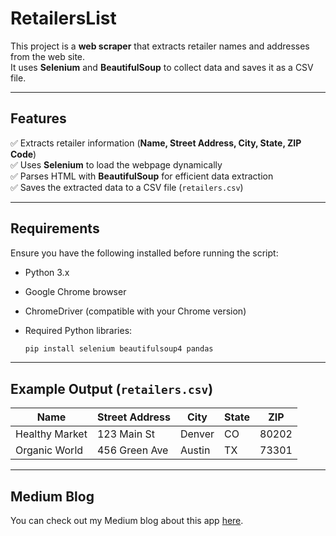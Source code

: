 # RetailersList  

This project is a **web scraper** that extracts retailer names and addresses from the web site.  
It uses **Selenium** and **BeautifulSoup** to collect data and saves it as a CSV file.  

---

## Features  
✅ Extracts retailer information (**Name, Street Address, City, State, ZIP Code**)  
✅ Uses **Selenium** to load the webpage dynamically  
✅ Parses HTML with **BeautifulSoup** for efficient data extraction  
✅ Saves the extracted data to a CSV file (`retailers.csv`)  

---

## Requirements  

Ensure you have the following installed before running the script:  

- Python 3.x  
- Google Chrome browser  
- ChromeDriver (compatible with your Chrome version)  
- Required Python libraries:  

  ```bash
  pip install selenium beautifulsoup4 pandas

---

## Example Output (`retailers.csv`)

| Name           | Street Address | City    | State | ZIP   |
|----------------|----------------|---------|-------|-------|
| Healthy Market | 123 Main St    | Denver  | CO    | 80202 |
| Organic World  | 456 Green Ave  | Austin  | TX    | 73301 |

---

## Medium Blog

You can check out my Medium blog about this app [here]([github.com/cobanov](https://medium.com/@burakcankaradirek/web-scraping-with-selenium-and-beautifulsoup-cd5647fe5b57)).

